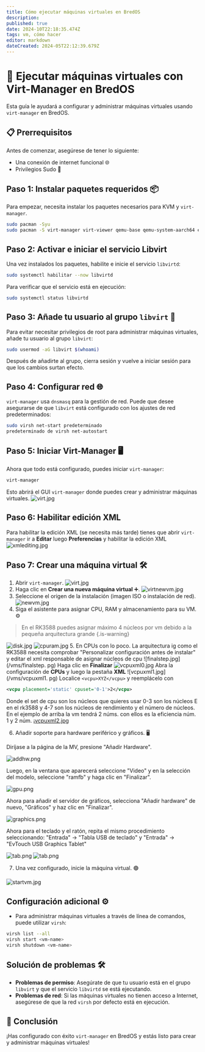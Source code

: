 ```yaml
---
title: Cómo ejecutar máquinas virtuales en BredOS
description:
published: true
date: 2024-10T22:18:35.474Z
tags: vm, cómo hacer
editor: markdown
dateCreated: 2024-05T22:12:39.679Z
---
```


# 🚀 Ejecutar máquinas virtuales con Virt-Manager en BredOS

Esta guía le ayudará a configurar y administrar máquinas virtuales usando `virt-manager` en BredOS.

## 📋 Prerrequisitos

Antes de comenzar, asegúrese de tener lo siguiente:

- Una conexión de internet funcional 🌐
- Privilegios Sudo 🔑

## Paso 1: Instalar paquetes requeridos 📦

Para empezar, necesita instalar los paquetes necesarios para KVM y `virt-manager`.

```bash
sudo pacman -Syu
sudo pacman -S virt-manager virt-viewer qemu-base qemu-system-aarch64 edk2-aarch64 dnsmasq 
```

## Paso 2: Activar e iniciar el servicio Libvirt

Una vez instalados los paquetes, habilite e inicie el servicio `libvirtd`:

```bash
sudo systemctl habilitar --now libvirtd
```

Para verificar que el servicio está en ejecución:

```bash
sudo systemctl status libvirtd
```

## Paso 3: Añade tu usuario al grupo `libvirt` 👥

Para evitar necesitar privilegios de root para administrar máquinas virtuales, añade tu usuario al grupo `libvirt`:

```bash
sudo usermod -aG libvirt $(whoami)
```

Después de añadirte al grupo, cierra sesión y vuelve a iniciar sesión para que los cambios surtan efecto.

## Paso 4: Configurar red 🌐

`virt-manager` usa `dnsmasq` para la gestión de red. Puede que desee asegurarse de que `libvirt` está configurado con los ajustes de red predeterminados:

```bash
sudo virsh net-start predeterminado
predeterminado de virsh net-autostart
```

## Paso 5: Iniciar Virt-Manager 🖥️

Ahora que todo está configurado, puedes iniciar `virt-manager`:

```bash
virt-manager
```

Esto abrirá el GUI `virt-manager` donde puedes crear y administrar máquinas virtuales.
![virt.jpg](/vms/virt.jpg)

## Paso 6: Habilitar edición XML

Para habilitar la edición XML (se necesita más tarde) tienes que abrir `virt-manager` ir a **Editar** luego **Preferencias** y habilitar la edición XML
![xmlediting.jpg](/vms/xmlediting.jpg)

## Paso 7: Crear una máquina virtual 🛠️

1. Abrir `virt-manager`.
   ![virt.jpg](/vms/virt.jpg)
2. Haga clic en **Crear una nueva máquina virtual** ➕.
   ![virtnewvm.jpg](/vms/virtnewvm.jpg)
3. Seleccione el origen de la instalación (imagen ISO o instalación de red).
   ![newvm.jpg](/vms/newvm.jpg)
4. Siga el asistente para asignar CPU, RAM y almacenamiento para su VM. ⚙️

> En el RK3588 puedes asignar máximo 4 núcleos por vm debido a la pequeña arquitectura grande
> {.is-warning}

![disk.jpg](/vms/disk.jpg)
![cpuram.jpg](/vms/cpuram.jpg)
5. En CPUs con lo poco. La arquitectura ig como el RK3588 necesita comprobar "Personalizar configuración antes de instalar" y editar el xml responsable de asignar núcleos de cpu
![finalstep.jpg](/vms/finalstep. pg)
Haga clic en **Finalizar**
![vcpuxml0.jpg](/vms/vcpuxml0.jpg)
Abra la configuración de **CPUs** y luego la pestaña **XML**
![vcpuxml1.jpg](/vms/vcpuxml1. pg)
Localice `<vcpu>XYZ</vcpu>` y reemplácelo con

```xml
<vcpu placement='static' cpuset='0-1'>2</vcpu>
```

Donde el set de cpu son los núcleos que quieres usar 0-3 son los núcleos E en el rk3588 y 4-7 son los núcleos de rendimiento y el número de núcleos. En el ejemplo de arriba la vm tendrá 2 núms. con ellos es la eficiencia núm. 1 y 2 núm.
¡[vcpuxml2.jpg](/vms/vcpuxml2.jpg)

6. Añadir soporte para hardware periférico y gráficos. 🖥️

Diríjase a la página de la MV, presione "Añadir Hardware".

![addhw.png](/vms/addhw.png)

Luego, en la ventana que aparecerá seleccione "Video" y en la selección del modelo, seleccione "ramfb" y haga clic en "Finalizar".

![gpu.png](/vms/gpu.png)

Ahora para añadir el servidor de gráficos, selecciona "Añadir hardware" de nuevo, "Gráficos" y haz clic en "Finalizar".

![graphics.png](/vms/graphics.png)

Ahora para el teclado y el ratón, repita el mismo procedimiento seleccionando:
"Entrada" -> "Tabla USB de teclado"
y
"Entrada" -> "EvTouch USB Graphics Tablet"

![tab.png](/vms/kb.png)
![tab.png](/vms/tab.png)

7. Una vez configurado, inicie la máquina virtual. 🟢

![startvm.jpg](/vms/startvm.jpg)

## Configuración adicional ⚙️

- Para administrar máquinas virtuales a través de línea de comandos, puede utilizar `virsh`:

```bash
virsh list --all
virsh start <vm-name>
virsh shutdown <vm-name>
```

## Solución de problemas 🛠️

- **Problemas de permiso**: Asegúrate de que tu usuario está en el grupo `libvirt` y que el servicio `libvirtd` se está ejecutando.
- **Problemas de red**: Si las máquinas virtuales no tienen acceso a Internet, asegúrese de que la red `virsh` por defecto está en ejecución.

## 🎉 Conclusión

¡Has configurado con éxito `virt-manager` en BredOS y estás listo para crear y administrar máquinas virtuales!
